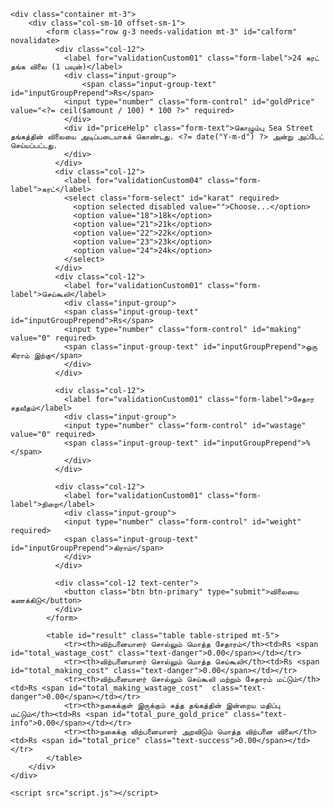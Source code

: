 <head>
    <meta charset="UTF-8">
    <meta http-equiv="X-UA-Compatible" content="IE=edge">
    <meta name="viewport" content="width=device-width, initial-scale=1.0">
    <title>Gold Jewelry Price Calculator For Buy and Sell in Sri Lanka</title>
    <link rel="stylesheet" href="https://cdn.jsdelivr.net/npm/bootstrap@5.1.3/dist/css/bootstrap.min.css" integrity="sha384-1BmE4kWBq78iYhFldvKuhfTAU6auU8tT94WrHftjDbrCEXSU1oBoqyl2QvZ6jIW3" crossorigin="anonymous">
    <meta name="description" content="Find the real price of your gold jewelry when you buy and sell in sri lanka."/>
</head>
<body>

    <div class="container mt-3">
        <div class="col-sm-10 offset-sm-1">
            <form class="row g-3 needs-validation mt-3" id="calform" novalidate>
              <div class="col-12">
                <label for="validationCustom01" class="form-label">24 கரட் தங்க விலை (1 பவுன்)</label>
                <div class="input-group">
                    <span class="input-group-text" id="inputGroupPrepend">Rs</span>
                <input type="number" class="form-control" id="goldPrice" value="<?= ceil($amount / 100) * 100 ?>" required>
                </div>
                <div id="priceHelp" class="form-text">கொழும்பு Sea Street தங்கத்தின் விலையை அடிப்படையாகக் கொண்டது. <?= date("Y-m-d") ?> அன்று அப்டேட் செய்யப்பட்டது.
                </div>
              </div>
              <div class="col-12">
                <label for="validationCustom04" class="form-label">கரட்</label>
                <select class="form-select" id="karat" required>
                  <option selected disabled value="">Choose...</option>
                  <option value="18">18k</option>
                  <option value="21">21k</option>
                  <option value="22">22k</option>
                  <option value="23">23k</option>
                  <option value="24">24k</option>
                </select>
              </div>
              <div class="col-12">
                <label for="validationCustom01" class="form-label">செய்கூலி</label>
                <div class="input-group">
                <span class="input-group-text" id="inputGroupPrepend">Rs</span>
                <input type="number" class="form-control" id="making" value="0" required>
                <span class="input-group-text" id="inputGroupPrepend">ஒரு கிராம் இற்கு</span>
                </div>
              </div>
              
              <div class="col-12">
                <label for="validationCustom01" class="form-label">சேதார சதவீதம்</label>
                <div class="input-group">
                <input type="number" class="form-control" id="wastage" value="0" required>
                <span class="input-group-text" id="inputGroupPrepend">%</span>
                </div>
              </div>

              <div class="col-12">
                <label for="validationCustom01" class="form-label">நிறை</label>
                <div class="input-group">
                <input type="number" class="form-control" id="weight" required>
                <span class="input-group-text" id="inputGroupPrepend">கிராம்</span>
                </div>
              </div>
              
              <div class="col-12 text-center">
                <button class="btn btn-primary" type="submit">விலையை கணக்கிடு</button>
              </div>
            </form>

            <table id="result" class="table table-striped mt-5">
                <tr><th>விற்பனையாளர் சொல்லும் மொத்த சேதாரம்</th><td>Rs <span id="total_wastage_cost" class="text-danger">0.00</span></td></tr>
                <tr><th>விற்பனையாளர் சொல்லும் மொத்த செய்கூலி</th><td>Rs <span id="total_making_cost" class="text-danger">0.00</span></td></tr>
                <tr><th>விற்பனையாளர் சொல்லும் செய்கூலி மற்றும் சேதாரம் மட்டும்</th><td>Rs <span id="total_making_wastage_cost"  class="text-danger">0.00</span></td></tr>
                <tr><th>நகைக்குள் இருக்கும் சுத்த தங்கத்தின் இன்றைய மதிப்பு மட்டும்</th><td>Rs <span id="total_pure_gold_price" class="text-info">0.00</span></td></tr>
                <tr><th>நகைக்கு விற்பனையாளர் அறவிடும் மொத்த விற்பனை விலை</th><td>Rs <span id="total_price" class="text-success">0.00</span></td></tr>
            </table>
        </div>
    </div>

    <script src="script.js"></script>
</body>